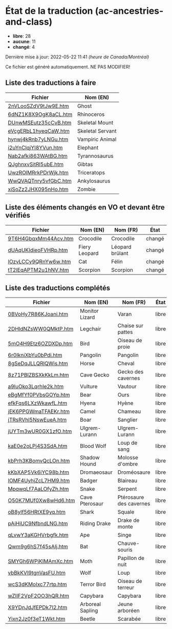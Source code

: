# État de la traduction (ac-ancestries-and-class)

 * **libre**: 28
 * **aucune**: 11
 * **changé**: 4


Dernière mise à jour: 2022-05-22 11:41 *(heure de Canada/Montréal)*

Ce fichier est généré automatiquement. NE PAS MODIFIER!
## Liste des traductions à faire

| Fichier   | Nom (EN)    |
|-----------|-------------|
|[2nVLooSZdV9tJw9E.htm](ac-ancestries-and-class/2nVLooSZdV9tJw9E.htm)|Ghost|
|[6dNZ1K8X9OgK8aCL.htm](ac-ancestries-and-class/6dNZ1K8X9OgK8aCL.htm)|Rhinoceros|
|[DUnwMSEutz35cCvB.htm](ac-ancestries-and-class/DUnwMSEutz35cCvB.htm)|Skeletal Mount|
|[eVcgERbL1hyeqCaW.htm](ac-ancestries-and-class/eVcgERbL1hyeqCaW.htm)|Skeletal Servant|
|[hynwj4kRnb7yLNGu.htm](ac-ancestries-and-class/hynwj4kRnb7yLNGu.htm)|Vampiric Animal|
|[i2uYnClqjYI8YVun.htm](ac-ancestries-and-class/i2uYnClqjYI8YVun.htm)|Elephant|
|[Nab2afki863WAtBG.htm](ac-ancestries-and-class/Nab2afki863WAtBG.htm)|Tyrannosaurus|
|[QJghnxvSitRl5ubE.htm](ac-ancestries-and-class/QJghnxvSitRl5ubE.htm)|Gibtas|
|[UwzROlMRrkPDrWjk.htm](ac-ancestries-and-class/UwzROlMRrkPDrWjk.htm)|Triceratops|
|[WwQVAQTnry5vfGbC.htm](ac-ancestries-and-class/WwQVAQTnry5vfGbC.htm)|Ankylosaurus|
|[xiSoZz2JHX095nHo.htm](ac-ancestries-and-class/xiSoZz2JHX095nHo.htm)|Zombie|

## Liste des éléments changés en VO et devant être vérifiés

| Fichier   | Nom (EN)    | Nom (FR)    | État |
|-----------|-------------|-------------|:----:|
|[9T6H4GbqxMm44Acv.htm](ac-ancestries-and-class/9T6H4GbqxMm44Acv.htm)|Crocodile|Crocodile|changé|
|[dUAqUKIdieoFVHRp.htm](ac-ancestries-and-class/dUAqUKIdieoFVHRp.htm)|Fiery Leopard|Léopard brûlant|changé|
|[lOzvLCCy9QRnYw6w.htm](ac-ancestries-and-class/lOzvLCCy9QRnYw6w.htm)|Cat|Félin|changé|
|[tT2lEqAPTM2u1hNV.htm](ac-ancestries-and-class/tT2lEqAPTM2u1hNV.htm)|Scorpion|Scorpion|changé|

## Liste des traductions complétés

| Fichier   | Nom (EN)    | Nom (FR)    | État |
|-----------|-------------|-------------|:----:|
|[0BVoHy7R86KJoani.htm](ac-ancestries-and-class/0BVoHy7R86KJoani.htm)|Monitor Lizard|Varan|libre|
|[2DHIdNZsWW0QMktP.htm](ac-ancestries-and-class/2DHIdNZsWW0QMktP.htm)|Legchair|Chaise sur pattes|libre|
|[5mO4H9Etz6OZDXDp.htm](ac-ancestries-and-class/5mO4H9Etz6OZDXDp.htm)|Bird|Oiseau de proie|libre|
|[6r0IkniXbYu0bPdi.htm](ac-ancestries-and-class/6r0IkniXbYu0bPdi.htm)|Pangolin|Pangolin|libre|
|[8gSeDqJLLQRlQWis.htm](ac-ancestries-and-class/8gSeDqJLLQRlQWis.htm)|Horse|Cheval|libre|
|[8z71PBlZBSXkKkLm.htm](ac-ancestries-and-class/8z71PBlZBSXkKkLm.htm)|Cave Gecko|Gecko des cavernes|libre|
|[a9luOko3LqrhIe2k.htm](ac-ancestries-and-class/a9luOko3LqrhIe2k.htm)|Vulture|Vautour|libre|
|[eBgMfYf0PVbsGOYp.htm](ac-ancestries-and-class/eBgMfYf0PVbsGOYp.htm)|Bear|Ours|libre|
|[efkFqs6LXzWkawfL.htm](ac-ancestries-and-class/efkFqs6LXzWkawfL.htm)|Hyena|Hyène|libre|
|[jEK6PPGWmaTFAEKr.htm](ac-ancestries-and-class/jEK6PPGWmaTFAEKr.htm)|Camel|Chameau|libre|
|[jTRsRVhl5NswEueA.htm](ac-ancestries-and-class/jTRsRVhl5NswEueA.htm)|Boar|Sanglier|libre|
|[jUYTm3wUR0GX1zfO.htm](ac-ancestries-and-class/jUYTm3wUR0GX1zfO.htm)|Ulgrem-Lurann|Ulgrem-Lurann|libre|
|[kaE0e2oLPj4S3SdA.htm](ac-ancestries-and-class/kaE0e2oLPj4S3SdA.htm)|Blood Wolf|Loup de sang|libre|
|[kbPrh3KBomvQcLOn.htm](ac-ancestries-and-class/kbPrh3KBomvQcLOn.htm)|Shadow Hound|Molosse d'ombre|libre|
|[kKbXAP5Vk6iYC98b.htm](ac-ancestries-and-class/kKbXAP5Vk6iYC98b.htm)|Dromaeosaur|Droméosaure|libre|
|[lOMF4UyhjZcL7HM9.htm](ac-ancestries-and-class/lOMF4UyhjZcL7HM9.htm)|Badger|Blaireau|libre|
|[MpqwqLf7AaLOfyZh.htm](ac-ancestries-and-class/MpqwqLf7AaLOfyZh.htm)|Snake|Serpent|libre|
|[O50K7MUf0Xw8wHd6.htm](ac-ancestries-and-class/O50K7MUf0Xw8wHd6.htm)|Cave Pterosaur|Ptérosaure des cavernes|libre|
|[oB8ylf56HRtXE9yq.htm](ac-ancestries-and-class/oB8ylf56HRtXE9yq.htm)|Shark|Squale|libre|
|[pAiHiUC9NfbndLNG.htm](ac-ancestries-and-class/pAiHiUC9NfbndLNG.htm)|Riding Drake|Drake de monte|libre|
|[qLvwY3aKGHVrbgfk.htm](ac-ancestries-and-class/qLvwY3aKGHVrbgfk.htm)|Ape|Singe|libre|
|[Qwm9g6hS7f45sAIj.htm](ac-ancestries-and-class/Qwm9g6hS7f45sAIj.htm)|Bat|Chauve-souris|libre|
|[SMYGh6WPjKIMAmXc.htm](ac-ancestries-and-class/SMYGh6WPjKIMAmXc.htm)|Moth|Papillon de nuit|libre|
|[vbBkKVl9tgnVasFU.htm](ac-ancestries-and-class/vbBkKVl9tgnVasFU.htm)|Wolf|Loup|libre|
|[wcS3dKMoIxc77rtp.htm](ac-ancestries-and-class/wcS3dKMoIxc77rtp.htm)|Terror Bird|Oiseau de terreur|libre|
|[wZlIF2VpF2OO3hQR.htm](ac-ancestries-and-class/wZlIF2VpF2OO3hQR.htm)|Capybara|Capybara|libre|
|[X9YDnJdJfEPDk7l2.htm](ac-ancestries-and-class/X9YDnJdJfEPDk7l2.htm)|Arboreal Sapling|Jeune arboréen|libre|
|[Yixn2Jz0f3eT1Wkt.htm](ac-ancestries-and-class/Yixn2Jz0f3eT1Wkt.htm)|Beetle|Scarabée|libre|
